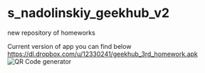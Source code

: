 s_nadolinskiy_geekhub_v2
========================

new repository of homeworks

Current version of app you can find below
https://dl.dropbox.com/u/12330241/geekhub_3rd_homework.apk
<a href="http://goqr.me/" style="border:0 none;cursor:default;text-decoration:none;"><img src="http://api.qrserver.com/v1/create-qr-code/?data=https%3A%2F%2Fdl.dropbox.com%2Fu%2F12330241%2Fgeekhub_3rd_homework.apk&#38;size=420x420&#38;prov=goqrme" alt="QR Code generator" title="" /></a>
